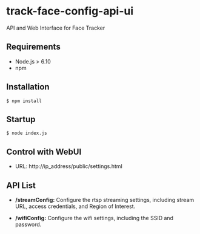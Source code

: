 # track-face-config-api-ui
API and Web Interface for Face Tracker

## Requirements
- Node.js > 6.10
- npm

## Installation

```
$ npm install
```

## Startup

```
$ node index.js
```

## Control with WebUI
- URL: http://ip_address/public/settings.html

## API List

- **/streamConfig:**
Configure the rtsp streaming settings, including stream URL, access credentials, and Region of Interest.

- **/wifiConfig:**
Configure the wifi settings, including the SSID and password.
